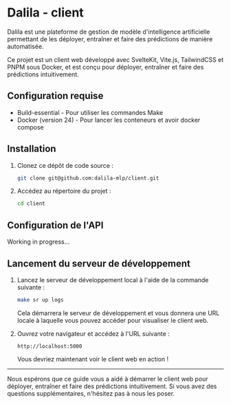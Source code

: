 # Dalila - client

Dalila est une plateforme de gestion de modèle d'intelligence artificielle permettant de les déployer, entraîner et faire des prédictions de manière automatisée.

Ce projet est un client web développé avec SvelteKit, Vite.js, TailwindCSS et PNPM sous Docker, et est conçu pour déployer, entraîner et faire des prédictions intuitivement.

## Configuration requise
- Build-essential - Pour utiliser les commandes Make
- Docker (version 24) - Pour lancer les conteneurs et avoir docker compose

## Installation
1. Clonez ce dépôt de code source :
   ```bash
   git clone git@github.com:dalila-mlp/client.git
   ```

2. Accédez au répertoire du projet :
   ```bash
   cd client
   ```

## Configuration de l'API
Working in progress...

## Lancement du serveur de développement
1. Lancez le serveur de développement local à l'aide de la commande suivante :
   ```bash
   make sr up logs
   ```

   Cela démarrera le serveur de développement et vous donnera une URL locale à laquelle vous pouvez accéder pour visualiser le client web.

2. Ouvrez votre navigateur et accédez à l'URL suivante :
   ```
   http://localhost:5000
   ```

   Vous devriez maintenant voir le client web en action !

---

Nous espérons que ce guide vous a aidé à démarrer le client web  pour déployer, entraîner et faire des prédictions intuitivement. Si vous avez des questions supplémentaires, n'hésitez pas à nous les poser.
